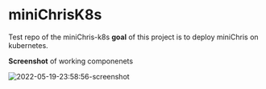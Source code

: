 # miniChrisK8s

Test repo of the miniChris-k8s **goal** of this project is to deploy miniChris on kubernetes.


**Screenshot** of working componenets


![2022-05-19-23:58:56-screenshot](https://user-images.githubusercontent.com/90280586/169374397-bb4b3913-3f05-4b7f-9bd8-8fe866b66bf0.png)
